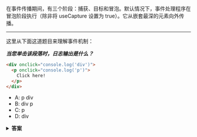 在事件传播期间，有三个阶段：捕获、目标和冒泡。默认情况下，事件处理程序在冒泡阶段执行（除非将 useCapture 设置为 true）。它从嵌套最深的元素向外传播。

---
这里从下面这道题目来理解事件机制：

***当您单击该段落时，日志输出是什么？***
```html
<div onclick="console.log('div')">
  <p onclick="console.log('p')">
    Click here!
  </p>
</div>
```
* A: p div
* B: div p
* C: p
* D: div
<details>
  <summary><strong>答案</strong></summary>
  <strong>答案: A</strong>
</details>